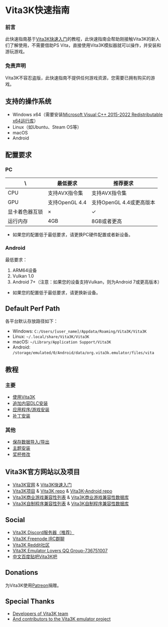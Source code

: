 # Vita3K快速指南

### 前言
此快速指南基于[Vita3K快速入门](https://vita3k.org/quickstart)的教程，此快速指南会帮助刚接触Vita3K的新人们了解使用，不需要借助PS Vita，直接使用Vita3K模拟器就可以操作，并安装和游玩游戏。

### 免责声明
Vita3K不容忍盗版，此快速指南不提供任何游戏资源，您需要已拥有购买的游戏。

## 支持的操作系统
- Windows x64（需要安装[Microsoft Visual C++ 2015-2022 Redistributable x64运行库](https://aka.ms/vs/17/release/vc_redist.x64.exe)）
- Linux（如Ubuntu、Steam OS等）
- macOS
- Android

## 配置要求
### PC

\ | 最低要求 | 推荐要求 
--- | --- | --- 
CPU | 支持AVX指令集 | 支持AVX指令集 
GPU | 支持OpenGL 4.4 | 支持OpenGL 4.4或更高版本 
显卡着色器互锁 | × | ✓ 
运行内存 | 4GB | 8GB或者更高 


- 如果您的配置低于最低要求，请更换PC硬件配置或者新设备。

### Android
最低要求：
1. ARM64设备
2. Vulkan 1.0
3. Android 7+（注意：如果您的设备支持Vulkan，则为Android 7或更高版本）

- 如果您的配置低于最低要求，请更换新设备。

## Default Perf Path
各平台默认存放路径如下：
- Windows: `C:/Users/[user_name]/Appdata/Roaming/Vita3K/Vita3K`
- Linux: `~/.local/share/Vita3K/Vita3K`
- macOS: `~/Library/Application Support/Vita3K`
- Android: `/storage/emulated/0/Android/data/org.vita3k.emulator/files/vita`

## 教程
### 主要
- [使用Vita3K](http://croden1999.github.io/Vita3K-quick-guide/README_USE_VITA3K)  
- [追加内容DLC安装](http://croden1999.github.io/Vita3K-quick-guide/README_ADDCONT)
- [应用程序/游戏安装](http://croden1999.github.io/Vita3K-quick-guide/README_APP)
- [补丁安装](http://croden1999.github.io/Vita3K-quick-guide/README_PATCH)

### 其他
- [保存数据导入/导出](http://croden1999.github.io/Vita3K-quick-guide/README_SAVEDATA)
- [主题安装](http://croden1999.github.io/Vita3K-quick-guide/README_THEME)
- [奖杯修改](http://croden1999.github.io/Vita3K-quick-guide/README_TROPHY)

## Vita3K官方网站以及项目
- [Vita3K官网](https://vita3k.org) & [Vita3K快速入门](https://vita3k.org/quickstart)
- [Vita3K项目](https://github.com/Vita3K) & [Vita3K repo](https://github.com/Vita3K/Vita3K) & [Vita3K-Android repo](https://github.com/Vita3K/Vita3K-Android)
- [Vita3K商业游戏兼容性列表](https://vita3k.org/compatibility) & [Vita3K商业游戏兼容性数据库](https://github.com/Vita3K/compatibility/issues)
- [Vita3K自制程序兼容性列表](https://vita3k.org/compatibility-homebrew) & [Vita3K自制程序兼容性数据库](https://github.com/Vita3K/homebrew-compatibility/issues)

## Social
- [Vita3K Discord服务器（推荐）](https://discord.gg/MaWhJVH)
- [Vita3K Freenode IRC群聊](https://webchat.freenode.net/?channels=%23vita3k)
- [Vita3K Reddit社区](https://www.reddit.com/r/vita3k)
- [Vita3K Emulator Lovers QQ Group-736751007](https://jq.qq.com/?_wv=1027&k=cg1vogjK)
- [中文百度贴吧Vita3K吧](https://tieba.baidu.com/f?kw=vita3k&fr=index)

## Donations
为Vita3K使用[Patreon](https://www.patreon.com/Vita3K)捐赠。

## Special Thanks
- [Developers of Vita3K team](https://github.com/Vita3K)
- [And contributors to the Vita3K emulator project](https://github.com/Vita3K/Vita3K/graphs/contributors)
